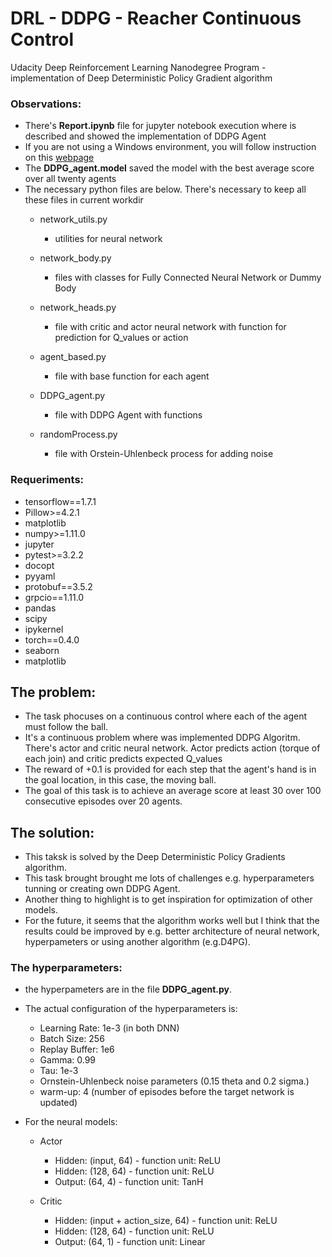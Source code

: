 # DRL - DDPG - Reacher Continuous Control
Udacity Deep Reinforcement Learning Nanodegree Program - implementation of Deep Deterministic Policy Gradient algorithm


### Observations:
- There's <b>Report.ipynb</b> file for jupyter notebook execution where is described and showed the implementation of DDPG Agent
- If you are not using a Windows environment, you will follow instruction on this [webpage](https://github.com/udacity/deep-reinforcement-learning/tree/master/p2_continuous-control)
- The <b>DDPG_agent.model</b> saved the model with the best average score over all twenty agents
- The necessary python files are below. There's necessary to keep all these files in current workdir
	* network_utils.py
		* utilities for neural network
	
	* network_body.py
		* files with classes for Fully Connected Neural Network or Dummy Body
	
	* network_heads.py
		* file with critic and actor neural network with function for prediction for Q_values or action
	
	* agent_based.py
		* file with base function for each agent
	
	* DDPG_agent.py
		* file with DDPG Agent with functions
	
	* randomProcess.py
		* file with Orstein-Uhlenbeck process for adding noise

### Requeriments:
- tensorflow==1.7.1
- Pillow>=4.2.1
- matplotlib
- numpy>=1.11.0
- jupyter
- pytest>=3.2.2
- docopt
- pyyaml
- protobuf==3.5.2
- grpcio==1.11.0
- pandas
- scipy
- ipykernel
- torch==0.4.0
- seaborn
- matplotlib



## The problem:
- The task phocuses on a continuous control where each of the agent must follow the ball.
- It's a continuous problem where was implemented DDPG Algoritm. There's actor and critic neural network. Actor predicts action (torque of each join) and critic predicts expected Q_values
- The reward of +0.1 is provided for each step that the agent's hand is in the goal location, in this case, the moving ball.
- The goal of this task is to achieve an average score at least 30 over 100 consecutive episodes over 20 agents.


## The solution:
- This taksk is solved by the Deep Deterministic Policy Gradients algorithm.
- This task brought brought me lots of challenges e.g. hyperparameters tunning or creating own DDPG Agent.
- Another thing to highlight is to get inspiration for optimization of other models.
- For the future, it seems that the algorithm works well but I think that the results could be improved by e.g. better architecture of neural network, hyperpameters or using another algorithm (e.g.D4PG).


### The hyperparameters:
- the hyperpameters are in the file <b>DDPG_agent.py</b>.
- The actual configuration of the hyperparameters is: 
  - Learning Rate: 1e-3 (in both DNN)
  - Batch Size: 256
  - Replay Buffer: 1e6
  - Gamma: 0.99
  - Tau: 1e-3
  - Ornstein-Uhlenbeck noise parameters (0.15 theta and 0.2 sigma.)
  - warm-up: 4 (number of episodes before the target network is updated)

- For the neural models:    
  - Actor    
    - Hidden: (input, 64)  - function unit: ReLU
    - Hidden: (128, 64)    - function unit: ReLU
    - Output: (64, 4)      - function unit: TanH

  - Critic
    - Hidden: (input + action_size, 64)	- function unit: ReLU
    - Hidden: (128, 64)  				- function unit: ReLU
    - Output: (64, 1)                  	- function unit: Linear
